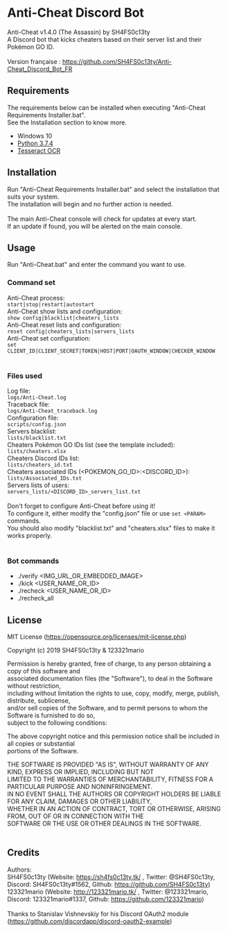 # Anti-Cheat Discord Bot
Anti-Cheat v1.4.0 (The Assassin) by SH4FS0c13ty<br />
A Discord bot that kicks cheaters based on their server list and their Pokémon GO ID.<br />
<br />
Version française : https://github.com/SH4FS0c13ty/Anti-Cheat_Discord_Bot_FR
<br />

## Requirements

The requirements below can be installed when executing "Anti-Cheat Requirements Installer.bat".<br />
See the Installation section to know more.<br />
 - Windows 10
 - [Python 3.7.4](https://www.python.org/downloads/release/python-374/)
 - [Tesseract OCR](https://opensource.google.com/projects/tesseract)

## Installation

Run "Anti-Cheat Requirements Installer.bat" and select the installation that suits your system.
<br />
The installation will begin and no further action is needed.
<br />
<br />
The main Anti-Cheat console will check for updates at every start.
<br />
If an update if found, you will be alerted on the main console.
<br />

## Usage

Run "Anti-Cheat.bat" and enter the command you want to use.<br />

### Command set<br />
Anti-Cheat process:<br />
`start|stop|restart|autostart`<br />
Anti-Cheat show lists and configuration:<br />
`show config|blacklist|cheaters_lists`<br />
Anti-Cheat reset lists and configuration:<br />
`reset config|cheaters_lists|servers_lists`<br />
Anti-Cheat set configuration:<br />
`set CLIENT_ID|CLIENT_SECRET|TOKEN|HOST|PORT|OAUTH_WINDOW|CHECKER_WINDOW`<br />
<br />
### Files used<br />
Log file:<br />
`logs/Anti-Cheat.log`<br />
Traceback file:<br />
`logs/Anti-Cheat_traceback.log`<br />
Configuration file:<br />
`scripts/config.json`<br />
Servers blacklist:<br />
`lists/blacklist.txt`<br />
Cheaters Pokémon GO IDs list (see the template included):<br />
`lists/cheaters.xlsx`<br />
Cheaters Discord IDs list:<br />
`lists/cheaters_id.txt`<br />
Cheaters associated IDs (<POKEMON_GO_ID>:<DISCORD_ID>):<br />
`lists/Associated_IDs.txt`<br />
Servers lists of users:<br />
`servers_lists/<DISCORD_ID>_servers_list.txt`<br />
<br />
Don't forget to configure Anti-Cheat before using it!<br />
To configure it, either modify the "config.json" file or use `set <PARAM>` commands.<br />
You should also modify "blacklist.txt" and "cheaters.xlsx" files to make it works properly.<br />
<br />
### Bot commands
 - ./verify <IMG_URL_OR_EMBEDDED_IMAGE>
 - ./kick <USER_NAME_OR_ID>
 - ./recheck <USER_NAME_OR_ID>
 - ./recheck_all
 
## License

MIT License (https://opensource.org/licenses/mit-license.php)<br />

Copyright (c) 2019 SH4FS0c13ty & 123321mario<br />

Permission is hereby granted, free of charge, to any person obtaining a copy of this software and<br />
associated documentation files (the "Software"), to deal in the Software without restriction,<br />
including without limitation the rights to use, copy, modify, merge, publish, distribute, sublicense,<br />
and/or sell copies of the Software, and to permit persons to whom the Software is furnished to do so,<br />
subject to the following conditions:<br />

The above copyright notice and this permission notice shall be included in all copies or substantial<br />
portions of the Software.<br />

THE SOFTWARE IS PROVIDED "AS IS", WITHOUT WARRANTY OF ANY KIND, EXPRESS OR IMPLIED, INCLUDING BUT NOT<br />
LIMITED TO THE WARRANTIES OF MERCHANTABILITY, FITNESS FOR A PARTICULAR PURPOSE AND NONINFRINGEMENT.<br />
IN NO EVENT SHALL THE AUTHORS OR COPYRIGHT HOLDERS BE LIABLE FOR ANY CLAIM, DAMAGES OR OTHER LIABILITY,<br />
WHETHER IN AN ACTION OF CONTRACT, TORT OR OTHERWISE, ARISING FROM, OUT OF OR IN CONNECTION WITH THE<br />
SOFTWARE OR THE USE OR OTHER DEALINGS IN THE SOFTWARE.<br />
<br />

## Credits

Authors:
<br />
SH4FS0c13ty (Website: https://sh4fs0c13ty.tk/ , Twitter: @SH4FS0c13ty, Discord: SH4FS0c13ty#1562, Github: https://github.com/SH4FS0c13ty)<br />
123321mario (Website: http://123321mario.tk/ , Twitter: @123321mario, Discord: 123321mario#1337, Github: https://github.com/123321mario)<br />
<br />
Thanks to Stanislav Vishnevskiy for his Discord OAuth2 module (https://github.com/discordapp/discord-oauth2-example)